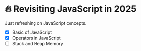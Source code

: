 # 🔥 Revisiting JavaScript in 2025

Just refreshing on JavaScript concepts.

- [x] Basic of JavaScript
- [x] Operators in JavaScript
- [ ] Stack and Heap Memory
